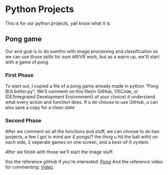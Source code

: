 # Python Projects
This is for our python projects, yall know what it is

## Pong game
Our end goal is to do sumthn with image processing and classificaiton so we can use those skills for sum AR/VR work, 
but as a warm up, we'lll start with a game of pong
### First Phase 
To start out, I copied a file of a pong game already made in python "Pong BUt better.py", We'll comment on this file(in GitHub, VSCode, or IDE(Integrated Development Environment) of your choice) it understand what every action and function does.
If u do choose to use GitHub, u can also save a copy for a clean slate
### Second Phase 
After we comment on all the functions and stuff, we can choose to do two projects, a few I got in mind are 4 pongs(? the thing u hit the ball with) on each side, 2 seperate games on one screen, and a best-of-5 system.

After we finish with those we'll start the image stuff.

this the reference gitHub if you're interested: [Pong](https://github.com/SMDS-Studio/Building-a-New-creative-Pong-/blob/main/README.md)
And the reference video for commenting: [Video](https://www.youtube.com/watch?v=tS8F7_X2qB0)
